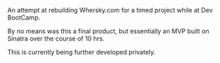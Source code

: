 An attempt at rebuilding Whersky.com for a timed project while at Dev BootCamp.

By no means was this a final product, but essentially an MVP built on Sinatra over the course of 10 hrs. 

This is currently being further developed privately.
